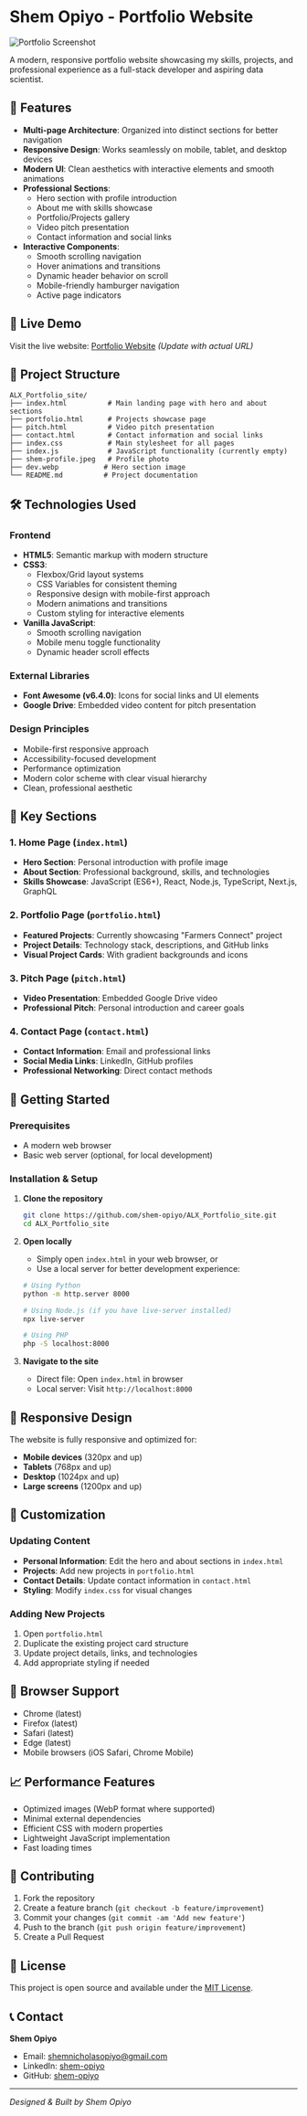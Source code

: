 # Shem Opiyo - Portfolio Website

![Portfolio Screenshot](shem-profile.jpeg)

A modern, responsive portfolio website showcasing my skills, projects, and professional experience as a full-stack developer and aspiring data scientist.

## 🌟 Features

- **Multi-page Architecture**: Organized into distinct sections for better navigation
- **Responsive Design**: Works seamlessly on mobile, tablet, and desktop devices
- **Modern UI**: Clean aesthetics with interactive elements and smooth animations
- **Professional Sections**:
  - Hero section with profile introduction
  - About me with skills showcase
  - Portfolio/Projects gallery
  - Video pitch presentation
  - Contact information and social links
- **Interactive Components**:
  - Smooth scrolling navigation
  - Hover animations and transitions
  - Dynamic header behavior on scroll
  - Mobile-friendly hamburger navigation
  - Active page indicators

## 🚀 Live Demo

Visit the live website: [Portfolio Website](https://your-domain.com) *(Update with actual URL)*

## 📁 Project Structure

```
ALX_Portfolio_site/
├── index.html          # Main landing page with hero and about sections
├── portfolio.html      # Projects showcase page
├── pitch.html          # Video pitch presentation
├── contact.html        # Contact information and social links
├── index.css           # Main stylesheet for all pages
├── index.js            # JavaScript functionality (currently empty)
├── shem-profile.jpeg   # Profile photo
├── dev.webp           # Hero section image
└── README.md          # Project documentation
```

## 🛠️ Technologies Used

### Frontend
- **HTML5**: Semantic markup with modern structure
- **CSS3**: 
  - Flexbox/Grid layout systems
  - CSS Variables for consistent theming
  - Responsive design with mobile-first approach
  - Modern animations and transitions
  - Custom styling for interactive elements
- **Vanilla JavaScript**: 
  - Smooth scrolling navigation
  - Mobile menu toggle functionality
  - Dynamic header scroll effects

### External Libraries
- **Font Awesome (v6.4.0)**: Icons for social links and UI elements
- **Google Drive**: Embedded video content for pitch presentation

### Design Principles
- Mobile-first responsive approach
- Accessibility-focused development
- Performance optimization
- Modern color scheme with clear visual hierarchy
- Clean, professional aesthetic

## 🎯 Key Sections

### 1. Home Page (`index.html`)
- **Hero Section**: Personal introduction with profile image
- **About Section**: Professional background, skills, and technologies
- **Skills Showcase**: JavaScript (ES6+), React, Node.js, TypeScript, Next.js, GraphQL

### 2. Portfolio Page (`portfolio.html`)
- **Featured Projects**: Currently showcasing "Farmers Connect" project
- **Project Details**: Technology stack, descriptions, and GitHub links
- **Visual Project Cards**: With gradient backgrounds and icons

### 3. Pitch Page (`pitch.html`)
- **Video Presentation**: Embedded Google Drive video
- **Professional Pitch**: Personal introduction and career goals

### 4. Contact Page (`contact.html`)
- **Contact Information**: Email and professional links
- **Social Media Links**: LinkedIn, GitHub profiles
- **Professional Networking**: Direct contact methods

## 🚀 Getting Started

### Prerequisites
- A modern web browser
- Basic web server (optional, for local development)

### Installation & Setup

1. **Clone the repository**
   ```bash
   git clone https://github.com/shem-opiyo/ALX_Portfolio_site.git
   cd ALX_Portfolio_site
   ```

2. **Open locally**
   - Simply open `index.html` in your web browser, or
   - Use a local server for better development experience:
   ```bash
   # Using Python
   python -m http.server 8000
   
   # Using Node.js (if you have live-server installed)
   npx live-server
   
   # Using PHP
   php -S localhost:8000
   ```

3. **Navigate to the site**
   - Direct file: Open `index.html` in browser
   - Local server: Visit `http://localhost:8000`

## 📱 Responsive Design

The website is fully responsive and optimized for:
- **Mobile devices** (320px and up)
- **Tablets** (768px and up)
- **Desktop** (1024px and up)
- **Large screens** (1200px and up)

## 🎨 Customization

### Updating Content
- **Personal Information**: Edit the hero and about sections in `index.html`
- **Projects**: Add new projects in `portfolio.html`
- **Contact Details**: Update contact information in `contact.html`
- **Styling**: Modify `index.css` for visual changes

### Adding New Projects
1. Open `portfolio.html`
2. Duplicate the existing project card structure
3. Update project details, links, and technologies
4. Add appropriate styling if needed

## 🔧 Browser Support

- Chrome (latest)
- Firefox (latest)
- Safari (latest)
- Edge (latest)
- Mobile browsers (iOS Safari, Chrome Mobile)

## 📈 Performance Features

- Optimized images (WebP format where supported)
- Minimal external dependencies
- Efficient CSS with modern properties
- Lightweight JavaScript implementation
- Fast loading times

## 🤝 Contributing

1. Fork the repository
2. Create a feature branch (`git checkout -b feature/improvement`)
3. Commit your changes (`git commit -am 'Add new feature'`)
4. Push to the branch (`git push origin feature/improvement`)
5. Create a Pull Request

## 📄 License

This project is open source and available under the [MIT License](LICENSE).

## 📞 Contact

**Shem Opiyo**
- Email: [shemnicholasopiyo@gmail.com](mailto:shemnicholasopiyo@gmail.com)
- LinkedIn: [shem-opiyo](https://www.linkedin.com/in/shem-opiyo/)
- GitHub: [shem-opiyo](https://github.com/shem-opiyo)

---

*Designed & Built by Shem Opiyo*